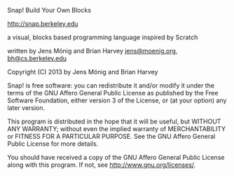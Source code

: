 
Snap! Build Your Own Blocks

http://snap.berkeley.edu

a visual, blocks based programming language
inspired by Scratch

written by Jens Mönig and Brian Harvey
jens@moenig.org, bh@cs.berkeley.edu

Copyright (C) 2013 by Jens Mönig and Brian Harvey

Snap! is free software: you can redistribute it and/or modify
it under the terms of the GNU Affero General Public License as
published by the Free Software Foundation, either version 3 of
the License, or (at your option) any later version.

This program is distributed in the hope that it will be useful,
but WITHOUT ANY WARRANTY; without even the implied warranty of
MERCHANTABILITY or FITNESS FOR A PARTICULAR PURPOSE.  See the
GNU Affero General Public License for more details.

You should have received a copy of the GNU Affero General Public License
along with this program.  If not, see <http://www.gnu.org/licenses/>.
